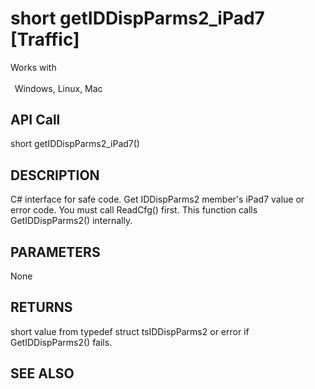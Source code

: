 # short getIDDispParms2_iPad7 [Traffic]

Works with <p class="s1" style="padding-top: 2pt;padding-left: 5pt;text-indent: 0pt;text-align: left;"><a name="bookmark259">&zwnj;</a>Windows, Linux, Mac</p>

## API Call
short getIDDispParms2_iPad7()
## DESCRIPTION
C# interface for safe code. Get IDDispParms2 member&#39;s iPad7 value or error code. You must call ReadCfg() first. This function calls GetIDDispParms2() internally.

## PARAMETERS
None

## RETURNS
short value from typedef struct tsIDDispParms2 or error if GetIDDispParms2() fails.

## SEE ALSO

